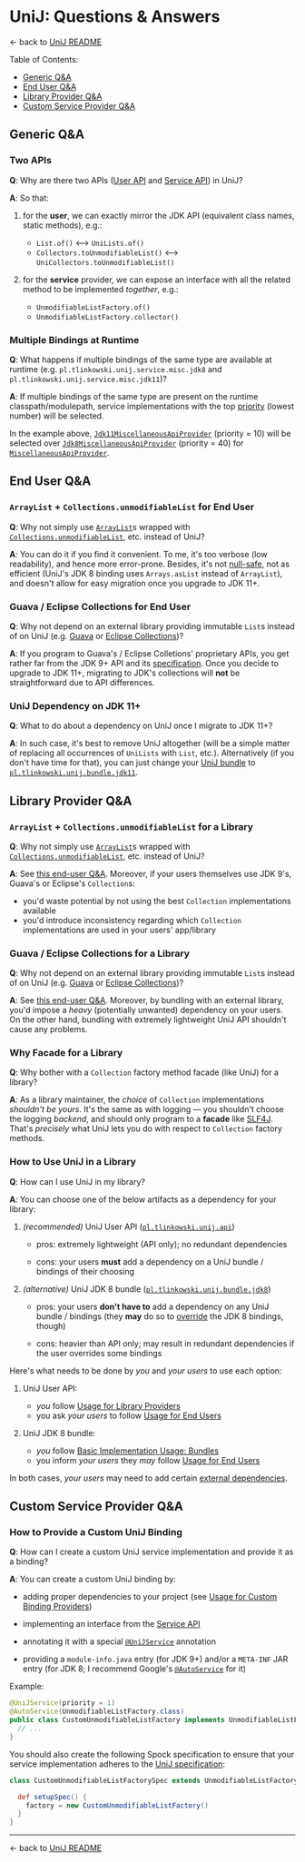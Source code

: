 # UniJ: Questions & Answers

← back to [UniJ README](../README.md)

Table of Contents:

-   [Generic Q&A](#generic-qa)
-   [End User Q&A](#end-user-qa)
-   [Library Provider Q&A](#library-provider-qa)
-   [Custom Service Provider Q&A](#custom-service-provider-qa)

## Generic Q&A

### Two APIs

**Q**:
Why are there two APIs ([User API](../README.md#user-api) and [Service API](../README.md#service-api)) in UniJ?

**A**:
So that:

1.  for the **user**, we can exactly mirror the JDK API (equivalent class names, static methods), e.g.:
    -   `List.of()` ⟷ `UniLists.of()`
    -   `Collectors.toUnmodifiableList()` ⟷ `UniCollectors.toUnmodifiableList()`

2.  for the **service** provider, we can expose an interface with all the related method to be implemented *together*, e.g.:
    -   `UnmodifiableListFactory.of()`
    -   `UnmodifiableListFactory.collector()`

### Multiple Bindings at Runtime

**Q**:
What happens if multiple bindings of the same type are available at runtime
(e.g. `pl.tlinkowski.unij.service.misc.jdk8` and `pl.tlinkowski.unij.service.misc.jdk11`)?

**A**:
If multiple bindings of the same type are present on the runtime classpath/modulepath, service implementations with the top
[priority](../subprojects/api/pl.tlinkowski.unij.service.api/src/main/java/pl/tlinkowski/unij/service/api/UniJService.java)
(lowest number) will be selected.

In the example above,
[`Jdk11MiscellaneousApiProvider`](../subprojects/bindings/misc/pl.tlinkowski.unij.service.misc.jdk11/src/main/java/pl/tlinkowski/unij/service/misc/jdk11/Jdk11MiscellaneousApiProvider.java)
(priority = 10) will be selected over
[`Jdk8MiscellaneousApiProvider`](../subprojects/bindings/misc/pl.tlinkowski.unij.service.misc.jdk8/src/main/java/pl/tlinkowski/unij/service/misc/jdk8/Jdk8MiscellaneousApiProvider.java)
(priority = 40) for
[`MiscellaneousApiProvider`](../subprojects/api/pl.tlinkowski.unij.service.api/src/main/java/pl/tlinkowski/unij/service/api/misc/MiscellaneousApiProvider.java).

## End User Q&A

### `ArrayList` + `Collections.unmodifiableList` for End User

**Q**:
Why not simply use [`ArrayList`](https://docs.oracle.com/en/java/javase/11/docs/api/java.base/java/util/ArrayList.html)s
wrapped with
[`Collections.unmodifiableList`](https://docs.oracle.com/en/java/javase/11/docs/api/java.base/java/util/Collections.html#unmodifiableList(java.util.List)),
etc. instead of UniJ?

**A**:
You can do it if you find it convenient. To me, it's too verbose (low readability), and hence more error-prone.
Besides, it's not [null-safe](../README.md#api-specification), not as efficient (UniJ's JDK 8 binding uses
`Arrays.asList` instead of `ArrayList`), and doesn't allow for easy migration once you upgrade to JDK 11+.

### Guava / Eclipse Collections for End User

**Q**:
Why not depend on an external library providing immutable `List`s instead of on UniJ (e.g.
[Guava](https://github.com/google/guava) or [Eclipse Collections](https://www.eclipse.org/collections/))?
    
**A**:
If you program to Guava's / Eclipse Colletions' proprietary APIs, you get rather far from the JDK 9+ API and
its [specification](../README.md#api-specification). Once you decide to upgrade to JDK 11+, migrating to JDK's
collections will **not** be straightforward due to API differences.

### UniJ Dependency on JDK 11+

**Q**:
What to do about a dependency on UniJ once I migrate to JDK 11+?

**A**:
In such case, it's best to remove UniJ altogether (will be a simple matter of replacing all occurrences of `UniLists`
with `List`, etc.). Alternatively (if you don't have time for that), you can just change your
[UniJ bundle](../README.md#bundles) to
[`pl.tlinkowski.unij.bundle.jdk11`](../subprojects/bundles/pl.tlinkowski.unij.bundle.jdk11).

## Library Provider Q&A

### `ArrayList` + `Collections.unmodifiableList` for a Library

**Q**:
Why not simply use [`ArrayList`](https://docs.oracle.com/en/java/javase/11/docs/api/java.base/java/util/ArrayList.html)s
wrapped with
[`Collections.unmodifiableList`](https://docs.oracle.com/en/java/javase/11/docs/api/java.base/java/util/Collections.html#unmodifiableList(java.util.List)),
etc. instead of UniJ?
     
**A**:
See [this end-user Q&A](#arraylist--collectionsunmodifiablelist-for-end-user). Moreover, if your users themselves use JDK 9's,
Guava's or Eclipse's `Collection`s:

-   you'd waste potential by not using the best `Collection` implementations available
-   you'd introduce inconsistency regarding which `Collection` implementations are used in your users' app/library

### Guava / Eclipse Collections for a Library

**Q**:
Why not depend on an external library providing immutable `List`s instead of on UniJ (e.g.
[Guava](https://github.com/google/guava) or [Eclipse Collections](https://www.eclipse.org/collections/))?

**A**:
See [this end-user Q&A](#guava--eclipse-collections-for-end-user). Moreover, by bundling with an external library, you'd
impose a *heavy* (potentially unwanted) dependency on your users. On the other hand, bundling with extremely
lightweight UniJ API shouldn't cause any problems.

### Why Facade for a Library

**Q**:
Why bother with a `Collection` factory method facade (like UniJ) for a library?

**A**:
As a library maintainer, the *choice* of `Collection` implementations *shouldn't be yours*. It's the same as with
logging — you shouldn't choose the logging *backend*, and should only program to a **facade** like
[SLF4J](https://www.slf4j.org/). That's *precisely* what UniJ lets you do with respect to `Collection` factory methods.

### How to Use UniJ in a Library

**Q**:
How can I use UniJ in my library?

**A**:
You can choose one of the below artifacts as a dependency for your library:

1.   *(recommended)* UniJ User API ([`pl.tlinkowski.unij.api`](../subprojects/api/pl.tlinkowski.unij.api))

     -   pros: extremely lightweight (API only); no redundant dependencies

     -   cons: your users **must** add a dependency on a UniJ bundle / bindings of their choosing
     
2.   *(alternative)* UniJ JDK 8 bundle ([`pl.tlinkowski.unij.bundle.jdk8`](../subprojects/bundles/pl.tlinkowski.unij.bundle.jdk8))

     -   pros: your users **don't have to** add a dependency on any UniJ bundle / bindings
         (they **may** do so to [override](#multiple-bindings-at-runtime) the JDK 8 bindings, though)

     -   cons: heavier than API only; may result in redundant dependencies if the user overrides some bindings

Here's what needs to be done by *you* and *your users* to use each option:

1.  UniJ User API:
    -   *you* follow [Usage for Library Providers](USAGE.md#user-api-for-library-providers)
    -   you ask *your users* to follow [Usage for End Users](USAGE.md#implementation-for-end-users)

2.  UniJ JDK 8 bundle:
    -   *you* follow [Basic Implementation Usage: Bundles](USAGE.md#basic-implementation-usage-bundles)
    -   you inform *your users* they *may* follow [Usage for End Users](USAGE.md#implementation-for-end-users)

In both cases, *your users* may need to add certain [external dependencies](USAGE.md#external-dependencies-for-end-users).

## Custom Service Provider Q&A

### How to Provide a Custom UniJ Binding

**Q**:
How can I create a custom UniJ service implementation and provide it as a binding?

**A**:
You can create a custom UniJ binding by:

-   adding proper dependencies to your project
    (see [Usage for Custom Binding Providers](USAGE.md#service-api-for-custom-binding-providers))

-   implementing an interface from the [Service API](../README.md#service-api)

-   annotating it with a special [`@UniJService`](../subprojects/api/pl.tlinkowski.unij.service.api/src/main/java/pl/tlinkowski/unij/service/api/UniJService.java)
    annotation

-   providing a `module-info.java` entry (for JDK 9+) and/or a `META-INF` JAR entry (for JDK 8; I recommend Google's
    [`@AutoService`](https://github.com/google/auto/tree/master/service) for it)

Example:

```java
@UniJService(priority = 1)
@AutoService(UnmodifiableListFactory.class)
public class CustomUnmodifiableListFactory implements UnmodifiableListFactory {
  // ...
}
```

You should also create the following Spock specification to ensure that your service implementation adheres to the
[UniJ specification](../README.md#api-specification):

```groovy
class CustomUnmodifiableListFactorySpec extends UnmodifiableListFactorySpec {

  def setupSpec() {
    factory = new CustomUnmodifiableListFactory()
  }
}
```

---

← back to [UniJ README](../README.md)
